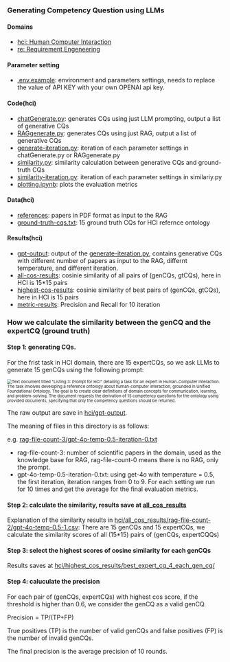 ### Generating Competency Question using LLMs

#### Domains
- [hci: Human Computer Interaction](hci/)
- [re: Requirement Engeneering](re/)

#### Parameter setting
- [.env.example](hci/.env.example): environment and parameters settings, needs to replace the value of API KEY with your own OPENAI api key.

#### Code(hci)
- [chatGenerate.py](hci/chatGenerate.py): generates CQs using just LLM prompting, output a list of generative CQs
- [RAGgenerate.py](hci/RAGgenerate.py): generates CQs using just RAG, output a list of generative CQs
- [generate-iteration.py](hci/generate-iteration.py): iteration of each parameter settings in chatGenerate.py or RAGgenerate.py
- [similarity.py](hci/similarity.py): similarity calculation between generative CQs and ground-truth CQs
- [similarity-iteration.py](hci/similarity.py): iteration of each parameter settings in similariy.py
- [plotting.ipynb](hci/ploting.ipynb): plots the evaluation metrics

#### Data(hci)
- [references](hci/reference/): papers in PDF format as input to the RAG
- [ground-truth-cqs.txt](hci/ground-truth-cqs.txt): 15 ground truth CQs for HCI refernce ontology

#### Results(hci)
- [gpt-output](hci/gpt-output/): output of the [generate-iteration.py](hci/generate-iteration.py), contains generative CQs with different number of papers as input to the RAG, differnt temperature, and different iteration.
- [all-cos-results](hci/all-cos-results/): cosinie similarity of all pairs of (genCQs, gtCQs), here in HCI is 15*15 pairs
- [highest-cos-results](hci/highest-cos-results/): cosinie similarity of best pairs of (genCQs, gtCQs), here in HCI is 15 pairs
- [metric-results](hci:metric-results/): Precision and Recall for 10 iteration

### How we calculate the similarity between the genCQ and the expertCQ (ground truth)

#### Step 1: generating CQs. 

For the frist task in HCI domain, there are 15 expertCQs, so we ask LLMs to generate 15 genCQs using the following prompt:

<img src="https://media.springernature.com/lw685/springer-static/image/chp%3A10.1007%2F978-3-031-81974-2_6/MediaObjects/641861_1_En_6_Figc_HTML.png" alt="Text document titled &quot;Listing 3: Prompt for HCI&quot; detailing a task for an expert in Human-Computer Interaction. The task involves developing a reference ontology about human-computer interaction, grounded in Unified Foundational Ontology. The goal is to create clear definitions of domain concepts for communication, learning, and problem-solving. The document requests the derivation of 15 competency questions for the ontology using provided documents, specifying that only the competency questions should be returned." style="zoom:67%;" /> 

The raw output are save in [hci/gpt-output](hci/gpt-output).

The meaning of files in this directory is as follows:

e.g. [rag-file-count-3/gpt-4o-temp-0.5-iteration-0.txt](hci/gpt-output/rag-file-count-3/gpt-4o-temp-0.5-iteration-0.txt)

- rag-file-count-3: number of scientific papers in the domain, used as the knowledge base for RAG, rag-file-count-0 means there is no RAG, only the prompt.
- gpt-4o-temp-0.5-iteration-0.txt: using get-4o with temperature = 0.5, the first iteration, iteration ranges from 0 to 9. For each setting we run for 10 times and get the average for the final evaluation metrics.

#### Step 2: calculate the similarity, results save at [all_cos_results](hci/all_cos_results)

Explanation of the similarity results in [hci/all_cos_results/rag-file-count-2/gpt-4o-temp-0.5-1.csv](hci/all_cos_results/rag-file-count-2/gpt-4o-temp-0.5-1.csv):
There are 15 genCQs and 15 expertCQs, we calculate the similarity scores of all (15*15) pairs of (genCQs, expertCQQs)

#### Step 3: select the highest scores of cosine similarity for each genCQs

Results saves at [hci/highest_cos_results/best_expert_cq_4_each_gen_cq/](hci/highest_cos_results/best_expert_cq_4_each_gen_cq/)

#### Step 4: caluculate the precision

For each pair of (genCQs, expertCQs) with highest cos score, if the threshold is higher than 0.6, we consider the genCQ as a valid genCQ. 

Precision = TP/(TP+FP)

True positives (TP) is the number of valid genCQs and false positives (FP) is the number of invalid genCQs.

The final precision is the average precision of 10 rounds.


